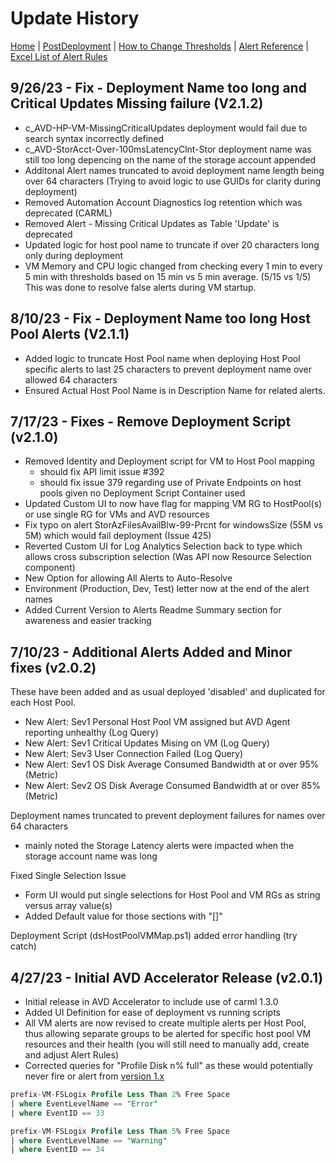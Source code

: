 # Update History

[Home](./readme.md) | [PostDeployment](./postDeploy.md) | [How to Change Thresholds](./changeAlertThreshold.md) | [Alert Reference](./alertReference.md) | [Excel List of Alert Rules](./references/alerts.xlsx)

## 9/26/23 - Fix - Deployment Name too long and Critical Updates Missing failure (V2.1.2)

- c_AVD-HP-VM-MissingCriticalUpdates deployment would fail due to search syntax incorrectly defined
- c_AVD-StorAcct-Over-100msLatencyClnt-Stor deployment name was still too long depencing on the name of the storage account appended
- Additonal Alert names truncated to avoid deployment name length being over 64 characters
(Trying to avoid logic to use GUIDs for clarity during deployment)
- Removed Automation Account Diagnostics log retention which was deprecated (CARML)
- Removed Alert - Missing Critical Updates as Table 'Update' is deprecated
- Updated logic for host pool name to truncate if over 20 characters long only during deployment
- VM Memory and CPU logic changed from checking every 1 min to every 5 min with thresholds based on 15 min vs 5 min average. (5/15 vs 1/5)  
  This was done to resolve false alerts during VM startup.

## 8/10/23 - Fix - Deployment Name too long Host Pool Alerts (V2.1.1)

- Added logic to truncate Host Pool name when deploying Host Pool specific alerts to last 25 characters to prevent deployment name over allowed 64 characters
- Ensured Actual Host Pool Name is in Description Name for related alerts.

## 7/17/23 - Fixes - Remove Deployment Script (v2.1.0)

- Removed Identity and Deployment script for VM to Host Pool mapping
    - should fix API limit issue #392
    - should fix issue 379 regarding use of Private Endpoints on host pools given no Deployment Script Container used
- Updated Custom UI to now have flag for mapping VM RG to HostPool(s) or use single RG for VMs and AVD resources
- Fix typo on alert StorAzFilesAvailBlw-99-Prcnt for windowsSize (55M vs 5M) which would fail deployment (Issue 425)
- Reverted Custom UI for Log Analytics Selection back to type which allows cross subscription selection (Was API now Resource Selection component)
- New Option for allowing All Alerts to Auto-Resolve
- Environment (Production, Dev, Test) letter now at the end of the alert names
- Added Current Version to Alerts Readme Summary section for awareness and easier tracking

## 7/10/23 - Additional Alerts Added and Minor fixes (v2.0.2)

These have been added and as usual deployed 'disabled' and duplicated for each Host Pool.
- New Alert: Sev1 Personal Host Pool VM assigned but AVD Agent reporting unhealthy (Log Query)
- New Alert: Sev1 Critical Updates Mising on VM (Log Query)
- New Alert: Sev3 User Connection Failed (Log Query)
- New Alert: Sev1 OS Disk Average Consumed Bandwidth at or over 95% (Metric)
- New Alert: Sev2 OS Disk Average Consumed Bandwidth at or over 85% (Metric)

Deployment names truncated to prevent deployment failures for names over 64 characters
- mainly noted the Storage Latency alerts were impacted when the storage account name was long

Fixed Single Selection Issue
- Form UI would put single selections for Host Pool and VM RGs as string versus array value(s) 
- Added Default value for those sections with "[]"

Deployment Script (dsHostPoolVMMap.ps1) added error handling (try catch)


## 4/27/23 - Initial AVD Accelerator Release (v2.0.1)

- Initial release in AVD Accelerator to include use of carml 1.3.0
- Added UI Definition for ease of deployment vs running scripts  
- All VM alerts are now revised to create multiple alerts per Host Pool, thus allowing separate groups to be alerted for specific host pool VM resources and their health (you will still need to manually add, create and adjust Alert Rules)
- Corrected queries for "Profile Disk n% full" as these would potentially never fire or alert from [version 1.x](https://github.com/JCoreMS/AVDAlerts)

```sql
prefix-VM-FSLogix Profile Less Than 2% Free Space  
| where EventLevelName == "Error"  
| where EventID == 33  

prefix-VM-FSLogix Profile Less Than 5% Free Space
| where EventLevelName == "Warning"
| where EventID == 34
```
